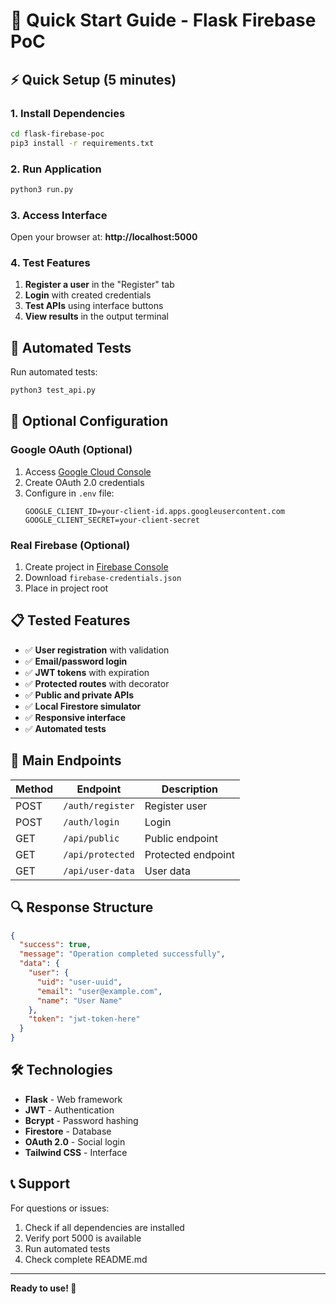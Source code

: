 # 🚀 Quick Start Guide - Flask Firebase PoC

## ⚡ Quick Setup (5 minutes)

### 1. Install Dependencies
```bash
cd flask-firebase-poc
pip3 install -r requirements.txt
```

### 2. Run Application
```bash
python3 run.py
```

### 3. Access Interface
Open your browser at: **http://localhost:5000**

### 4. Test Features
1. **Register a user** in the "Register" tab
2. **Login** with created credentials
3. **Test APIs** using interface buttons
4. **View results** in the output terminal

## 🧪 Automated Tests

Run automated tests:
```bash
python3 test_api.py
```

## 🔧 Optional Configuration

### Google OAuth (Optional)
1. Access [Google Cloud Console](https://console.cloud.google.com/)
2. Create OAuth 2.0 credentials
3. Configure in `.env` file:
   ```
   GOOGLE_CLIENT_ID=your-client-id.apps.googleusercontent.com
   GOOGLE_CLIENT_SECRET=your-client-secret
   ```

### Real Firebase (Optional)
1. Create project in [Firebase Console](https://console.firebase.google.com/)
2. Download `firebase-credentials.json`
3. Place in project root

## 📋 Tested Features

- ✅ **User registration** with validation
- ✅ **Email/password login** 
- ✅ **JWT tokens** with expiration
- ✅ **Protected routes** with decorator
- ✅ **Public and private APIs**
- ✅ **Local Firestore simulator**
- ✅ **Responsive interface**
- ✅ **Automated tests**

## 🎯 Main Endpoints

| Method | Endpoint | Description |
|--------|----------|-------------|
| POST | `/auth/register` | Register user |
| POST | `/auth/login` | Login |
| GET | `/api/public` | Public endpoint |
| GET | `/api/protected` | Protected endpoint |
| GET | `/api/user-data` | User data |

## 🔍 Response Structure

```json
{
  "success": true,
  "message": "Operation completed successfully",
  "data": {
    "user": {
      "uid": "user-uuid",
      "email": "user@example.com",
      "name": "User Name"
    },
    "token": "jwt-token-here"
  }
}
```

## 🛠️ Technologies

- **Flask** - Web framework
- **JWT** - Authentication
- **Bcrypt** - Password hashing
- **Firestore** - Database
- **OAuth 2.0** - Social login
- **Tailwind CSS** - Interface

## 📞 Support

For questions or issues:
1. Check if all dependencies are installed
2. Verify port 5000 is available
3. Run automated tests
4. Check complete README.md

---
**Ready to use! 🎉**
